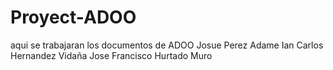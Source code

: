 # Proyect-ADOO
aqui se trabajaran los documentos de ADOO
Josue Perez Adame
Ian Carlos Hernandez Vidaña
Jose Francisco Hurtado Muro